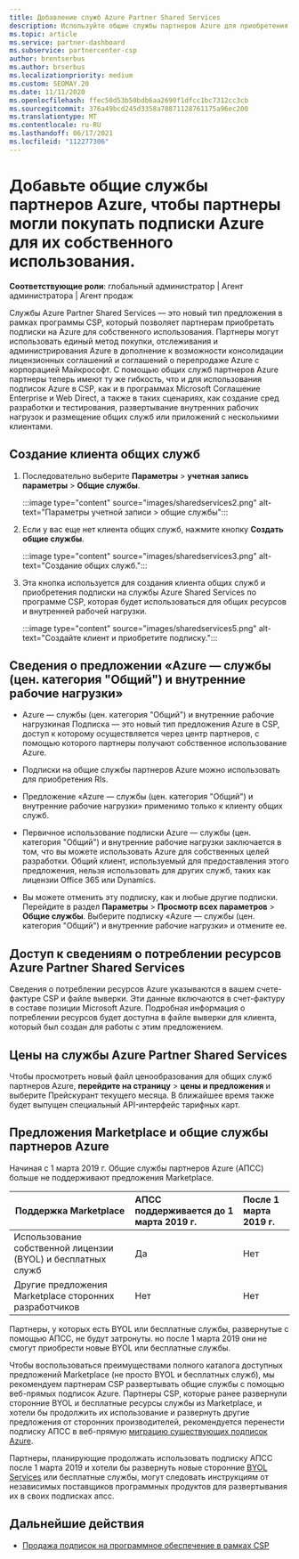 ```yaml
---
title: Добавление служб Azure Partner Shared Services
description: Используйте общие службы партнеров Azure для приобретения подписок Azure для собственного использования и единообразного метода приобретения, отслеживания и управления Azure.
ms.topic: article
ms.service: partner-dashboard
ms.subservice: partnercenter-csp
author: brentserbus
ms.author: brserbus
ms.localizationpriority: medium
ms.custom: SEOMAY.20
ms.date: 11/11/2020
ms.openlocfilehash: ffec50d53b50bdb6aa2690f1dfcc1bc7312cc3cb
ms.sourcegitcommit: 376a49bcd245d3358a78871128761175a96ec200
ms.translationtype: MT
ms.contentlocale: ru-RU
ms.lasthandoff: 06/17/2021
ms.locfileid: "112277306"
---
```

# <a name="add-azure-partner-shared-services-so-partners-can-buy-azure-subscriptions-for-their-own-use"></a>Добавьте общие службы партнеров Azure, чтобы партнеры могли покупать подписки Azure для их собственного использования.

**Соответствующие роли**: глобальный администратор | Агент администратора | Агент продаж

Службы Azure Partner Shared Services — это новый тип предложения в рамках программы CSP, который позволяет партнерам приобретать подписки на Azure для собственного использования. Партнеры могут использовать единый метод покупки, отслеживания и администрирования Azure в дополнение к возможности консолидации лицензионных соглашений и соглашений о перепродаже Azure с корпорацией Майкрософт. С помощью общих служб партнеров Azure партнеры теперь имеют ту же гибкость, что и для использования подписок Azure в CSP, как и в программах Microsoft Соглашение Enterprise и Web Direct, а также в таких сценариях, как создание сред разработки и тестирования, развертывание внутренних рабочих нагрузок и размещение общих служб или приложений с несколькими клиентами.  

## <a name="create-the-shared-services-tenant"></a>Создание клиента общих служб

1. Последовательно выберите **Параметры**  >  **учетная запись параметры**  >  **Общие службы**.

   :::image type="content" source="images/sharedservices2.png" alt-text="Параметры учетной записи > общие службы":::

2. Если у вас еще нет клиента общих служб, нажмите кнопку **Создать общие службы**.

   :::image type="content" source="images/sharedservices3.png" alt-text="Создание общих служб.":::

3. Эта кнопка используется для создания клиента общих служб и приобретения подписки на службы Azure Shared Services по программе CSP, которая будет использоваться для общих ресурсов и внутренней рабочей нагрузки.

   :::image type="content" source="images/sharedservices5.png" alt-text="Создайте клиент и приобретите подписку.":::

## <a name="about-the-azure--internalshared-services-offer"></a>Сведения о предложении «Azure — службы (цен. категория "Общий") и внутренние рабочие нагрузки»

- Azure — службы (цен. категория "Общий") и внутренние рабочие нагрузкиная Подписка — это новый тип предложения Azure в CSP, доступ к которому осуществляется через центр партнеров, с помощью которого партнеры получают собственное использование Azure.

- Подписки на общие службы партнеров Azure можно использовать для приобретения RIs.

- Предложение «Azure — службы (цен. категория "Общий") и внутренние рабочие нагрузки» применимо только к клиенту общих служб.

- Первичное использование подписки Azure — службы (цен. категория "Общий") и внутренние рабочие нагрузки заключается в том, что вы можете использовать Azure для собственных целей разработки. Общий клиент, используемый для предоставления этого предложения, нельзя использовать для других служб, таких как лицензии Office 365 или Dynamics.

- Вы можете отменить эту подписку, как и любые другие подписки. Перейдите в раздел **Параметры**  >  **Просмотр всех параметров**  >  **Общие службы**. Выберите подписку «Azure — службы (цен. категория "Общий") и внутренние рабочие нагрузки» и отмените ее.

## <a name="accessing-azure-partner-shared-services-consumption-details"></a>Доступ к сведениям о потреблении ресурсов Azure Partner Shared Services

Сведения о потреблении ресурсов Azure указываются в вашем счете-фактуре CSP и файле выверки. Эти данные включаются в счет-фактуру в составе позиции Microsoft Azure. Подробная информация о потреблении ресурсов будет доступна в файле выверки для клиента, который был создан для работы с этим предложением.

## <a name="azure-partner-shared-services-pricing"></a>Цены на службы Azure Partner Shared Services

Чтобы просмотреть новый файл ценообразования для общих служб партнеров Azure, **перейдите на страницу**  >  **цены и предложения** и выберите Прейскурант текущего месяца. В ближайшее время также будет выпущен специальный API-интерфейс тарифных карт.

## <a name="marketplace-offers-and-azure-partner-shared-services"></a>Предложения Marketplace и общие службы партнеров Azure

Начиная с 1 марта 2019 г. Общие службы партнеров Azure (АПСС) больше не поддерживают предложения Marketplace.

|**Поддержка Marketplace**   |**АПСС поддерживается до 1 марта 2019 г.**|**После 1 марта 2019 г.**|
|---------------------------|:----------------------------|:-------------------|
|Использование собственной лицензии (BYOL) и бесплатных служб   | Да   | Нет|
|Другие предложения Marketplace сторонних разработчиков   | Нет   |Нет|

Партнеры, у которых есть BYOL или бесплатные службы, развернутые с помощью АПСС, не будут затронуты. но после 1 марта 2019 они не смогут приобрести новые BYOL или бесплатные службы.

Чтобы воспользоваться преимуществами полного каталога доступных предложений Marketplace (не просто BYOL и бесплатных служб), мы рекомендуем партнерам CSP развертывать общие службы с помощью веб-прямых подписок Azure.  Партнеры CSP, которые ранее развернули сторонние BYOL и бесплатные ресурсы службы из Marketplace, и хотели бы продолжить их использование и развернуть другие предложения от сторонних производителей, рекомендуется перенести подписку АПСС в веб-прямую [миграцию существующих подписок Azure](/azure/cloud-solution-provider/migration/migration#migrating-existing-azure-subscriptions).

Партнеры, планирующие продолжать использовать подписку АПСС после 1 марта 2019 и хотели бы развернуть новые сторонние [BYOL Services](https://azuremarketplace.microsoft.com/marketplace/apps?filters=byol) или бесплатные службы, могут следовать инструкциям от независимых поставщиков программных продуктов для развертывания их в своих подписках апсс.

## <a name="next-steps"></a>Дальнейшие действия

- [Продажа подписок на программное обеспечение в рамках CSP](csp-software-subscriptions.md)